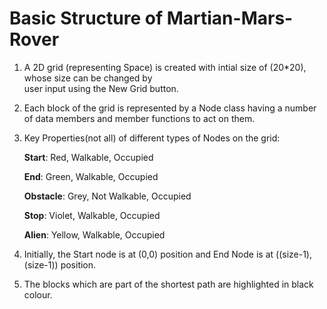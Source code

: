 # Basic Structure of Martian-Mars-Rover 

1. A 2D grid (representing Space) is created with intial size of (20*20), whose size can be changed by  
   user input using the New Grid button. 

2. Each block of the grid is represented by a Node class having a number of data members and member
   functions to act on them.

3. Key Properties(not all) of different types of Nodes on the grid:

    <b>Start</b>: Red, Walkable, Occupied

    <b>End</b>: Green, Walkable, Occupied

    <b>Obstacle</b>: Grey, Not Walkable, Occupied

    <b>Stop</b>: Violet, Walkable, Occupied

    <b>Alien</b>: Yellow, Walkable, Occupied

4. Initially, the Start node is at (0,0) position and End Node is at ((size-1),(size-1)) position.

5. The blocks which are part of the shortest path are highlighted in black colour.
